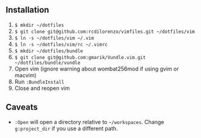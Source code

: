 ## Installation

1. `$ mkdir ~/dotfiles`
2. `$ git clone git@github.com:rcdilorenzo/vimfiles.git ~/dotfiles/vim`
3. `$ ln -s ~/dotfiles/vim ~/.vim`
3. `$ ln -s ~/dotfiles/vim/rc ~/.vimrc`
4. `$ mkdir ~/dotfiles/bundle`
5. `$ git clone git@github.com:gmarik/Vundle.vim.git ~/dotfiles/bundle/vundle`
3. Open vim (ignore warning about wombat256mod if using gvim or macvim)
4. Run `:BundleInstall`
5. Close and reopen vim

## Caveats

* `:Open` will open a directory relative to `~/workspaces`. Change `g:project_dir` if you use a different path.
